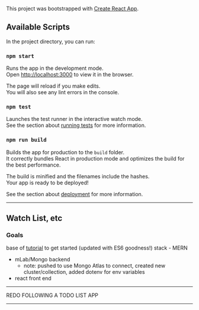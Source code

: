 This project was bootstrapped with [Create React App](https://github.com/facebook/create-react-app).

## Available Scripts

In the project directory, you can run:

### `npm start`

Runs the app in the development mode.<br>
Open [http://localhost:3000](http://localhost:3000) to view it in the browser.

The page will reload if you make edits.<br>
You will also see any lint errors in the console.

### `npm test`

Launches the test runner in the interactive watch mode.<br>
See the section about [running tests](https://facebook.github.io/create-react-app/docs/running-tests) for more information.

### `npm run build`

Builds the app for production to the `build` folder.<br>
It correctly bundles React in production mode and optimizes the build for the best performance.

The build is minified and the filenames include the hashes.<br>
Your app is ready to be deployed!

See the section about [deployment](https://facebook.github.io/create-react-app/docs/deployment) for more information.

---------------------------------------------

## Watch List, etc

### Goals
base of [tutorial](https://codingthesmartway.com/the-mern-stack-tutorial-building-a-react-crud-application-from-start-to-finish-part-1/) to get started (updated with ES6 goodness!)
stack - MERN
- mLab/Mongo backend
    - note: pushed to use Mongo Atlas to connect, created new cluster/collection, added dotenv for env variables 
- react front end

----------------------------
REDO FOLLOWING A TODO LIST APP


-------------------------------------------------